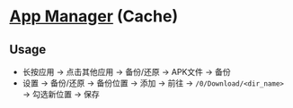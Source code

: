 # [App Manager](https://github.com/MuntashirAkon/AppManager) (Cache)

## Usage

- 长按应用 → 点击其他应用 → 备份/还原 → APK文件 → 备份
- 设置 → 备份/还原 → 备份位置 → 添加 → 前往 → `/0/Download/<dir_name>` → 勾选新位置 → 保存